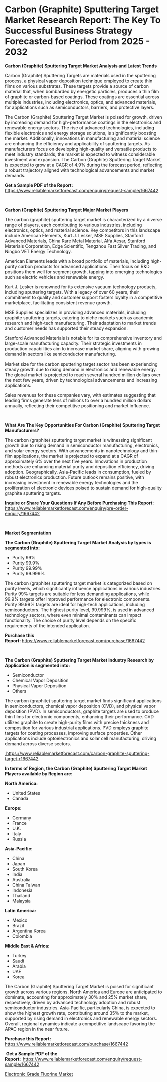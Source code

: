 <p><h1>Carbon (Graphite) Sputtering Target Market Research Report: The Key To Successful Business Strategy Forecasted for Period from 2025 - 2032</h1></p><p><strong>Carbon (Graphite) Sputtering Target Market Analysis and Latest Trends</strong></p>
<p><p>Carbon (Graphite) Sputtering Targets are materials used in the sputtering process, a physical vapor deposition technique employed to create thin films on various substrates. These targets provide a source of carbon material that, when bombarded by energetic particles, produces a thin film of graphite or carbon-based coatings. These coatings are essential across multiple industries, including electronics, optics, and advanced materials, for applications such as semiconductors, barriers, and protective layers.</p><p>The Carbon (Graphite) Sputtering Target Market is poised for growth, driven by increasing demand for high-performance coatings in the electronics and renewable energy sectors. The rise of advanced technologies, including flexible electronics and energy storage solutions, is significantly boosting the market. Additionally, innovations in manufacturing and material science are enhancing the efficiency and applicability of sputtering targets. As manufacturers focus on developing high-quality and versatile products to meet industry standards, the market is expected to witness considerable investment and expansion. The Carbon (Graphite) Sputtering Target Market is expected to grow at a CAGR of 4.9% during the forecast period, reflecting a robust trajectory aligned with technological advancements and market demands.</p></p>
<p><strong>Get a Sample PDF of the Report:&nbsp;</strong> <a href="https://www.reliablemarketforecast.com/enquiry/request-sample/1667442?utm_campaign=2255&utm_medium=2&utm_source=Github&utm_content=ia&utm_term=02022025&utm_id=carbon-graphite-sputtering-target">https://www.reliablemarketforecast.com/enquiry/request-sample/1667442</a></p>
<p>&nbsp;</p>
<p><strong>Carbon (Graphite) Sputtering Target Major Market Players</strong></p>
<p><p>The carbon (graphite) sputtering target market is characterized by a diverse range of players, each contributing to various industries, including electronics, optics, and material science. Key competitors in this landscape include American Elements, Kurt J. Lesker, MSE Supplies, Stanford Advanced Materials, China Rare Metal Material, Alfa Aesar, Stanford Materials Corporation, Edge Scientific, Tengzhou Fast Silver Trading, and Ningbo VET Energy Technology.</p><p>American Elements leads with a broad portfolio of materials, including high-purity carbon products for advanced applications. Their focus on R&D positions them well for segment growth, tapping into emerging technologies such as electric vehicles and renewable energy.</p><p>Kurt J. Lesker is renowned for its extensive vacuum technology products, including sputtering targets. With a legacy of over 60 years, their commitment to quality and customer support fosters loyalty in a competitive marketplace, facilitating consistent revenue growth.</p><p>MSE Supplies specializes in providing advanced materials, including graphite sputtering targets, catering to niche markets such as academic research and high-tech manufacturing. Their adaptation to market trends and customer needs has supported their steady expansion.</p><p>Stanford Advanced Materials is notable for its comprehensive inventory and large-scale manufacturing capacity. Their strategic investments in production capabilities aim to increase market share, aligning with growing demand in sectors like semiconductor manufacturing.</p><p>Market size for the carbon sputtering target sector has been experiencing steady growth due to rising demand in electronics and renewable energy. The global market is projected to reach several hundred million dollars over the next few years, driven by technological advancements and increasing applications.</p><p>Sales revenues for these companies vary, with estimates suggesting that leading firms generate tens of millions to over a hundred million dollars annually, reflecting their competitive positioning and market influence.</p></p>
<p>&nbsp;</p>
<p><strong>What Are The Key Opportunities For Carbon (Graphite) Sputtering Target Manufacturers?</strong></p>
<p><p>The carbon (graphite) sputtering target market is witnessing significant growth due to rising demand in semiconductor manufacturing, electronics, and solar energy sectors. With advancements in nanotechnology and thin-film applications, the market is projected to expand at a CAGR of approximately 6% over the next five years. Innovations in production methods are enhancing material purity and deposition efficiency, driving adoption. Geographically, Asia-Pacific leads in consumption, fueled by robust electronics production. Future outlook remains positive, with increasing investment in renewable energy technologies and the proliferation of electronic devices poised to sustain demand for high-quality graphite sputtering targets.</p></p>
<p><strong>Inquire or Share Your Questions If Any Before Purchasing This Report:</strong> <a href="https://www.reliablemarketforecast.com/enquiry/pre-order-enquiry/1667442?utm_campaign=2255&utm_medium=2&utm_source=Github&utm_content=ia&utm_term=02022025&utm_id=carbon-graphite-sputtering-target">https://www.reliablemarketforecast.com/enquiry/pre-order-enquiry/1667442</a></p>
<p>&nbsp;</p>
<p><strong>Market Segmentation</strong></p>
<p><strong>The Carbon (Graphite) Sputtering Target Market Analysis by types is segmented into:</strong></p>
<p><ul><li>Purity 99%</li><li>Purity 99.9%</li><li>Purity 99.99%</li><li>Purity 99.999%</li></ul></p>
<p><p>The carbon (graphite) sputtering target market is categorized based on purity levels, which significantly influence applications in various industries. Purity 99% targets are suitable for less demanding applications, while 99.9% targets offer improved performance for electronic components. Purity 99.99% targets are ideal for high-tech applications, including semiconductors. The highest purity level, 99.999%, is used in advanced technology sectors, where even minimal contaminants can impact functionality. The choice of purity level depends on the specific requirements of the intended application.</p></p>
<p><strong>Purchase this Report:&nbsp;</strong><a href="https://www.reliablemarketforecast.com/purchase/1667442?utm_campaign=2255&utm_medium=2&utm_source=Github&utm_content=ia&utm_term=02022025&utm_id=carbon-graphite-sputtering-target">https://www.reliablemarketforecast.com/purchase/1667442</a></p>
<p>&nbsp;</p>
<p><strong>The Carbon (Graphite) Sputtering Target Market Industry Research by Application is segmented into:</strong></p>
<p><ul><li>Semiconductor</li><li>Chemical Vapor Deposition</li><li>Physical Vapor Deposition</li><li>Others</li></ul></p>
<p><p>The carbon (graphite) sputtering target market finds significant applications in semiconductors, chemical vapor deposition (CVD), and physical vapor deposition (PVD). In semiconductors, graphite targets are used to produce thin films for electronic components, enhancing their performance. CVD utilizes graphite to create high-purity films with precise thickness and composition for various industrial applications. PVD employs graphite targets for coating processes, improving surface properties. Other applications include optoelectronics and solar cell manufacturing, driving demand across diverse sectors.</p></p>
<p><a href="https://www.reliablemarketforecast.com/carbon-graphite-sputtering-target-r1667442?utm_campaign=2255&utm_medium=2&utm_source=Github&utm_content=ia&utm_term=02022025&utm_id=carbon-graphite-sputtering-target">&nbsp;https://www.reliablemarketforecast.com/carbon-graphite-sputtering-target-r1667442</a></p>
<p><strong>In terms of Region, the Carbon (Graphite) Sputtering Target Market Players available by Region are:</strong></p>
<p>
    <p> <strong> North America: </strong>
        <ul>
            <li>United States</li>
            <li>Canada</li>
        </ul>
        </p> 
    <p> <strong> Europe: </strong>
        <ul>
            <li>Germany</li>
            <li>France</li>
            <li>U.K.</li>
            <li>Italy</li>
            <li>Russia</li>
        </ul>
        </p> 
    <p> <strong> Asia-Pacific: </strong>
        <ul>
            <li>China</li>
            <li>Japan</li>
            <li>South Korea</li>
            <li>India</li>
            <li>Australia</li>
            <li>China Taiwan</li>
            <li>Indonesia</li>
            <li>Thailand</li>
            <li>Malaysia</li>
        </ul>
        </p> 
    <p> <strong> Latin America: </strong>
        <ul>
            <li>Mexico</li>
            <li>Brazil</li>
            <li>Argentina Korea</li>
            <li>Colombia</li>
        </ul>
        </p> 
    <p> <strong> Middle East & Africa: </strong>
        <ul>
            <li>Turkey</li>
            <li>Saudi</li>
            <li>Arabia</li>
            <li>UAE</li>
            <li>Korea</li>
        </ul>
    </p>
    </p>
<p><p>The Carbon (Graphite) Sputtering Target Market is poised for significant growth across various regions. North America and Europe are anticipated to dominate, accounting for approximately 30% and 25% market share, respectively, driven by advanced technology adoption and robust semiconductor industries. Asia-Pacific, particularly China, is expected to show the highest growth rate, contributing around 35% to the market, supported by rising demand in electronics and renewable energy sectors. Overall, regional dynamics indicate a competitive landscape favoring the APAC region in the near future.</p></p>
<p><strong>Purchase this Report: </strong><a href="https://www.reliablemarketforecast.com/purchase/1667442?utm_campaign=2255&utm_medium=2&utm_source=Github&utm_content=ia&utm_term=02022025&utm_id=carbon-graphite-sputtering-target">https://www.reliablemarketforecast.com/purchase/1667442</a></p>
<p>&nbsp;<strong>Get a Sample PDF of the Report:&nbsp;&nbsp;</strong><a href="https://www.reliablemarketforecast.com/enquiry/request-sample/1667442?utm_campaign=2255&utm_medium=2&utm_source=Github&utm_content=ia&utm_term=02022025&utm_id=carbon-graphite-sputtering-target">https://www.reliablemarketforecast.com/enquiry/request-sample/1667442</a></p>
<p><strong></strong></p>
<p><p><a href="https://github.com/sholympia197070/Market-Research-Report-List-1/blob/main/electronic-grade-fluorine-market.md?utm_campaign=2255&utm_medium=2&utm_source=Github&utm_content=ia&utm_term=02022025&utm_id=carbon-graphite-sputtering-target">Electronic Grade Fluorine Market</a></p></p>
